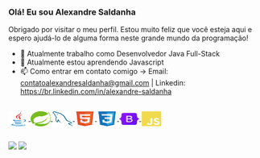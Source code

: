 ### Olá! Eu sou Alexandre Saldanha

Obrigado por visitar o meu perfil. Estou muito feliz que você esteja aqui e espero ajudá-lo de alguma forma neste grande mundo da programação!

- 🔭 Atualmente trabalho como Desenvolvedor Java Full-Stack
- 🌱 Atualmente estou aprendendo Javascript
- 📫 Como entrar em contato comigo -> Email: contatoalexandresaldanha@gmail.com |
  Linkedin: https://br.linkedin.com/in/alexandre-saldanha

<div align="center">
  <a href="https://github.com/alexandre-saldanha">
</div>
  
<div style="display: inline_block"><br>
  <img align="center" alt="Alexandre-Java" height="30" width="40" src="https://raw.githubusercontent.com/devicons/devicon/master/icons/java/java-original.svg">
  <img align="center" alt="Alexandre-Spring" height="30" width="40" src="https://raw.githubusercontent.com/devicons/devicon/master/icons/spring/spring-original.svg">
  <img align="center" alt="Alexandre-SQL" height="30" width="40" src="https://raw.githubusercontent.com/devicons/devicon/master/icons/mysql/mysql-original.svg">
  <img align="center" alt="Alexandre-HTML" height="30" width="40" src="https://raw.githubusercontent.com/devicons/devicon/master/icons/html5/html5-original.svg">
  <img align="center" alt="Alexandre-CSS" height="30" width="40" src="https://raw.githubusercontent.com/devicons/devicon/master/icons/css3/css3-original.svg">
  <img align="center" alt="Alexandre-Bootstrap" height="30" width="40" src="https://raw.githubusercontent.com/devicons/devicon/master/icons/bootstrap/bootstrap-original.svg">
  <img align="center" alt="Alexandre-Js" height="30" width="40" src="https://raw.githubusercontent.com/devicons/devicon/master/icons/javascript/javascript-plain.svg">
</div>
  
  ##

<div> 
  <a href = "mailto:contatoalexandresaldanha@gmail.com"><img src="https://img.shields.io/badge/-Gmail-%23333?style=for-the-badge&logo=gmail&logoColor=white" target="_blank"></a>
  <a href="https://www.linkedin.com/in/alexandre-saldanha" target="_blank"><img src="https://img.shields.io/badge/-LinkedIn-%230077B5?style=for-the-badge&logo=linkedin&logoColor=white" target="_blank"></a> 
</div>
